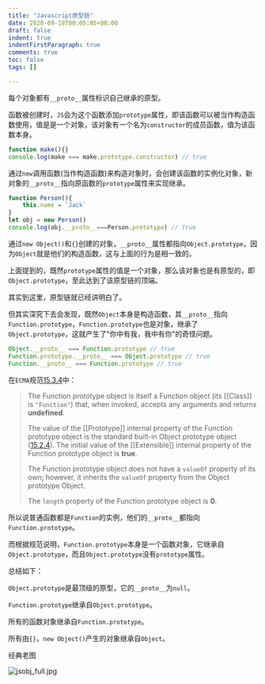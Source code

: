 ```yaml
---
title: "Javascript原型链"
date: 2020-09-18T00:05:05+08:00
draft: false
indent: true
indentFirstParagraph: true
comments: true
toc: false
tags: []

---
```


每个对象都有`__proto__`属性标识自己继承的原型。

函数被创建时，`JS`会为这个函数添加`prototype`属性，即该函数可以被当作构造函数使用，值是是一个对象，该对象有一个名为`constructor`的成员函数，值为该函数本身。

```javascript
function make(){}
console.log(make === make.prototype.constructor) // true
```

通过`new`调用函数(当作构造函数)来构造对象时，会创建该函数的实例化对象，新对象的`__proto__`指向原函数的`prototype`属性来实现继承。

```javascript
function Person(){
    this.name = `Jack`
}
let obj = new Person()
console.log(obj.__proto__===Person.prototype) // true
```

通过`new Object()`和`{}`创建的对象，`__proto__`属性都指向`Object.prototype`，因为`Object`就是他们的构造函数，这与上面的行为是相一致的。

上面提到的，既然`prototype`属性的值是一个对象，那么该对象也是有原型的，即`Object.prototype`，至此达到了该原型链的顶端。

其实到这里，原型链就已经讲明白了。

但其实深究下去会发现，既然`Object`本身是构造函数，其`__proto__`指向`Function.prototype`，`Function.prototype`也是对象，继承了`Object.prototype`，这就产生了"你中有我，我中有你"的奇怪问题。

```javascript
Object.__proto__ === Function.prototype // true
Function.prototype.__proto__ === Object.prototype // true
Function.__proto__ === Function.prototype // true
```

在`ECMA`规范[15.3.4](http://www.ecma-international.org/ecma-262/5.1/#sec-15.3.4)中：

> The Function prototype object is itself a Function object (its [[Class]] is `"Function"`) that, when invoked, accepts any arguments and returns **undefined**.
>
> The value of the [[Prototype]] internal property of the Function prototype object is the standard built-in Object prototype object ([15.2.4](http://www.ecma-international.org/ecma-262/5.1/#sec-15.2.4)). The initial value of the [[Extensible]] internal property of the Function prototype object is **true**.
>
> The Function prototype object does not have a `valueOf` property of its own; however, it inherits the `valueOf` property from the Object prototype Object.
>
> The `length` property of the Function prototype object is **0**.

所以说普通函数都是`Function`的实例，他们的`__proto__`都指向`Function.prototype`。

而根据规范说明，`Function.prototype`本身是一个函数对象，它继承自`Object.prototype`，而且``Object.prototype``没有`prototype`属性。

总结如下：

`Object.prototype`是最顶级的原型，它的`__proto__`为`null`。

`Function.prototype`继承自`Object.prototype`。

所有的函数对象继承自`Function.prototype`。

所有由`{}`，`new Object()`产生的对象继承自`Object`。

经典老图

![jsobj_full.jpg](https://i.loli.net/2020/09/25/aSvQ6XxiDusJzd7.jpg)

